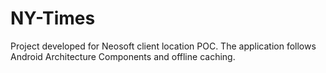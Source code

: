 # NY-Times
Project developed for Neosoft client location POC. The application follows Android Architecture Components and offline caching.  
